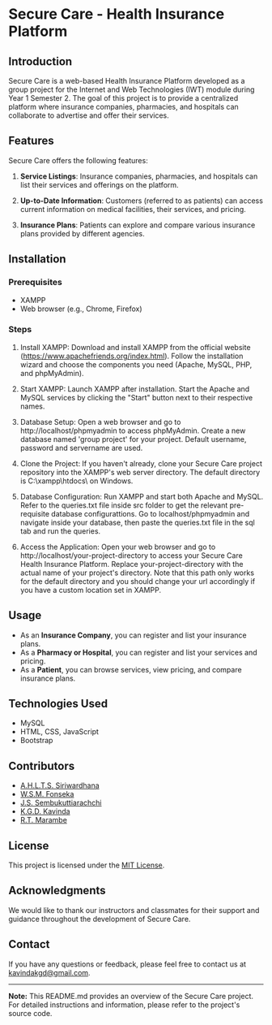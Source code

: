 # Secure Care - Health Insurance Platform

## Introduction
Secure Care is a web-based Health Insurance Platform developed as a group project for the Internet and Web Technologies (IWT) module during Year 1 Semester 2. The goal of this project is to provide a centralized platform where insurance companies, pharmacies, and hospitals can collaborate to advertise and offer their services.

## Features
Secure Care offers the following features:

1. **Service Listings**: Insurance companies, pharmacies, and hospitals can list their services and offerings on the platform.

2. **Up-to-Date Information**: Customers (referred to as patients) can access current information on medical facilities, their services, and pricing.

3. **Insurance Plans**: Patients can explore and compare various insurance plans provided by different agencies.

## Installation

### Prerequisites
- XAMPP
- Web browser (e.g., Chrome, Firefox)

### Steps

1. Install XAMPP:
Download and install XAMPP from the official website (https://www.apachefriends.org/index.html).
Follow the installation wizard and choose the components you need (Apache, MySQL, PHP, and phpMyAdmin).

2. Start XAMPP:
Launch XAMPP after installation.
Start the Apache and MySQL services by clicking the "Start" button next to their respective names.

3. Database Setup:
Open a web browser and go to http://localhost/phpmyadmin to access phpMyAdmin.
Create a new database named 'group project' for your project.
Default username, password and servername are used.

5. Clone the Project:
If you haven't already, clone your Secure Care project repository into the XAMPP's web server directory. The default directory is C:\xampp\htdocs\ on Windows.

6. Database Configuration:
Run XAMPP and start both Apache and MySQL.
Refer to the queries.txt file inside src folder to get the relevant pre-requisite database configurattions.
Go to localhost/phpmyadmin and navigate inside your database, then paste the queries.txt file in the sql tab and run the queries.

8. Access the Application:
Open your web browser and go to http://localhost/your-project-directory to access your Secure Care Health Insurance Platform. Replace your-project-directory with the actual name of your project's directory.
Note that this path only works for the default directory and you should change your url accordingly if you have a custom location set in XAMPP.

## Usage
- As an **Insurance Company**, you can register and list your insurance plans.
- As a **Pharmacy or Hospital**, you can register and list your services and pricing.
- As a **Patient**, you can browse services, view pricing, and compare insurance plans.

## Technologies Used
- MySQL
- HTML, CSS, JavaScript
- Bootstrap

## Contributors
- [A.H.L.T.S. Siriwardhana](https://github.com/Silverviles)
- [W.S.M. Fonseka](https://github.com/Minniefo)
- [J.S. Sembukuttiarachchi](https://github.com/JamesSembukuttiarachchi)
- [K.G.D. Kavinda](https://github.com/kavindakgd)
- [R.T. Marambe](https://github.com/RakinduM)

## License
This project is licensed under the [MIT License](LICENSE).

## Acknowledgments
We would like to thank our instructors and classmates for their support and guidance throughout the development of Secure Care.

## Contact
If you have any questions or feedback, please feel free to contact us at [kavindakgd@gmail.com](mailto:kavindakgd@gmail.com).

----
**Note:** This README.md provides an overview of the Secure Care project. For detailed instructions and information, please refer to the project's source code.
